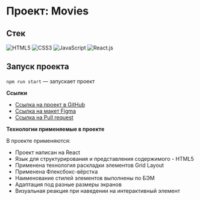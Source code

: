 # Проект: Movies

## Стек

![HTML5](https://img.shields.io/badge/-HTML5-4A4A4A?style=for-the-badge&logo=HTML5&logoColor=FF7600)
![CSS3](https://img.shields.io/badge/-CSS3-4A4A4A?style=for-the-badge&logo=CSS3&logoColor=5871CD)
![JavaScript](https://img.shields.io/badge/-JavaScript-4A4A4A?style=for-the-badge&logo=JavaScript&logoColor=FFE300)
![React.js](https://img.shields.io/badge/-React.js-4A4A4A?style=for-the-badge&logo=React&logoColor=73C6E5)

## Запуск проекта

`npm run start` — запускает проект

**Ссылки**

- [Ссылка на проект в GitHub](https://github.com/AzizJP/movies-explorer-frontend)
- [Ссылка на макет Figma](https://disk.yandex.ru/d/3habSvtnF5SqIw)
- [Ссылка на Pull request](https://github.com/AzizJP/movies-explorer-frontend/pull/2)

**Технологии применяемые в проекте**

В проекте применяются:

- Проект написан на React
- Язык для структурирования и представления содержимого - HTML5
- Применена технология раскладки элементов Grid Layout
- Применена Флексбокс-вёрстка
- Наименование стилей элементов выполнены по БЭМ
- Адаптация под разные размеры экранов
- Визуальная реакция при наведении на интерактивный элемент
